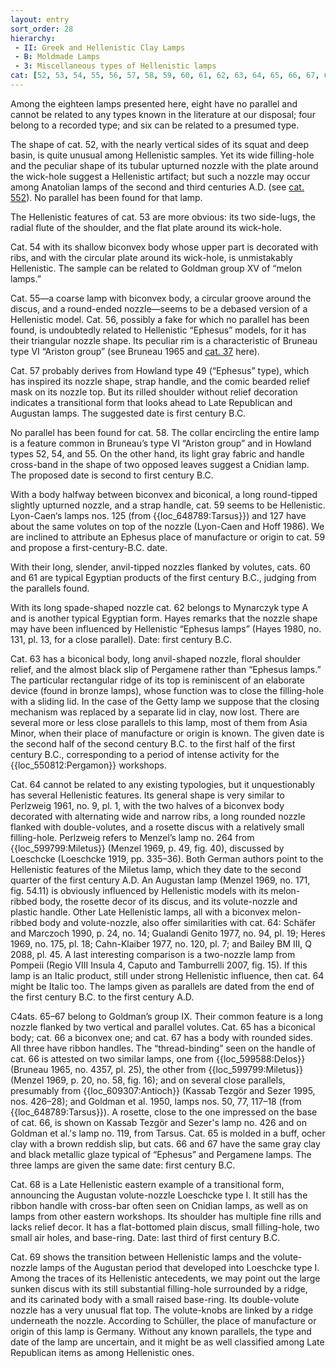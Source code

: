 ```yaml
---
layout: entry
sort_order: 28
hierarchy:
 - II: Greek and Hellenistic Clay Lamps
 - B: Moldmade Lamps
 - 3: Miscellaneous types of Hellenistic lamps
cat: [52, 53, 54, 55, 56, 57, 58, 59, 60, 61, 62, 63, 64, 65, 66, 67, 68, 69]
---
```


Among the eighteen lamps presented here, eight have no parallel and cannot be related to any types known in the literature at our disposal; four belong to a recorded type; and six can be related to a presumed type.

The shape of cat. 52, with the nearly vertical sides of its squat and deep basin, is quite unusual among Hellenistic samples. Yet its wide filling-hole and the peculiar shape of its tubular upturned nozzle with the plate around the wick-hole suggest a Hellenistic artifact; but such a nozzle may occur among Anatolian lamps of the second and third centuries A.D. (see [cat. 552](552)). No parallel has been found for that lamp.

The Hellenistic features of cat. 53 are more obvious: its two side-lugs, the radial flute of the shoulder, and the flat plate around its wick-hole.

Cat. 54 with its shallow biconvex body whose upper part is decorated with ribs, and with the circular plate around its wick-hole, is unmistakably Hellenistic. The sample can be related to Goldman group XV of “melon lamps.”

Cat. 55—a coarse lamp with biconvex body, a circular groove around the discus, and a round-ended nozzle—seems to be a debased version of a Hellenistic model. Cat. 56, possibly a fake for which no parallel has been found, is undoubtedly related to Hellenistic “Ephesus” models, for it has their triangular nozzle shape. Its peculiar rim is a characteristic of Bruneau type VI “Ariston group” (see Bruneau 1965 and [cat. 37](37) here).

Cat. 57 probably derives from Howland type 49 (“Ephesus” type), which has inspired its nozzle shape, strap handle, and the comic bearded relief mask on its nozzle top. But its rilled shoulder without relief decoration indicates a transitional form that looks ahead to Late Republican and Augustan lamps. The suggested date is first century B.C.

No parallel has been found for cat. 58. The collar encircling the entire lamp is a feature common in Bruneau’s type VI “Ariston group” and in Howland types 52, 54, and 55. On the other hand, its light gray fabric and handle cross-band in the shape of two opposed leaves suggest a Cnidian lamp. The proposed date is second to first century B.C.

With a body halfway between biconvex and biconical, a long round-tipped slightly upturned nozzle, and a strap handle, cat. 59 seems to be Hellenistic. Lyon-Caen‘s lamps nos. 125 (from {{loc_648789:Tarsus}}) and 127 have about the same volutes on top of the nozzle (Lyon-Caen and Hoff 1986). We are inclined to attribute an Ephesus place of manufacture or origin to cat. 59 and propose a first-century-B.C. date.

With their long, slender, anvil-tipped nozzles flanked by volutes, cats. 60 and 61 are typical Egyptian products of the first century B.C., judging from the parallels found.

With its long spade-shaped nozzle cat. 62 belongs to Mynarczyk type A and is another typical Egyptian form. Hayes remarks that the nozzle shape may have been influenced by Hellenistic “Ephesus lamps” (Hayes 1980, no. 131, pl. 13, for a close parallel). Date: first century B.C.

Cat. 63 has a biconical body, long anvil-shaped nozzle, floral shoulder relief, and the almost black slip of Pergamene rather than “Ephesus lamps.” The particular rectangular ridge of its top is reminiscent of an elaborate device (found in bronze lamps), whose function was to close the filling-hole with a sliding lid. In the case of the Getty lamp we suppose that the closing mechanism was replaced by a separate lid in clay, now lost. There are several more or less close parallels to this lamp, most of them from Asia Minor, when their place of manufacture or origin is known. The given date is the second half of the second century B.C. to the first half of the first century B.C., corresponding to a period of intense activity for the {{loc_550812:Pergamon}} workshops.

Cat. 64 cannot be related to any existing typologies, but it unquestionably has several Hellenistic features. Its general shape is very similar to Perlzweig 1961, no. 9, pl. 1, with the two halves of a biconvex body decorated with alternating wide and narrow ribs, a long rounded nozzle flanked with double-volutes, and a rosette discus with a relatively small filling-hole. Perlzweig refers to Menzel’s lamp no. 264 from {{loc_599799:Miletus}} (Menzel 1969, p. 49, fig. 40), discussed by Loeschcke (Loeschcke 1919, pp. 335–36). Both German authors point to the Hellenistic features of the Miletus lamp, which they date to the second quarter of the first century A.D. An Augustan lamp (Menzel 1969, no. 171, fig. 54.11) is obviously influenced by Hellenistic models with its melon-ribbed body, the rosette decor of its discus, and its volute-nozzle and plastic handle. Other Late Hellenistic lamps, all with a biconvex melon-ribbed body and volute-nozzle, also offer similarities with cat. 64: Schäfer and Marczoch 1990, p. 24, no. 14; Gualandi Genito 1977, no. 94, pl. 19; Heres 1969, no. 175, pl. 18; Cahn-Klaiber 1977, no. 120, pl. 7; and Bailey BM III, Q 2088, pl. 45. A last interesting comparison is a two-nozzle lamp from Pompeii (Regio VIII Insula 4, Caputo and Tamburrelli 2007, fig. 15). If this lamp is an Italic product, still under strong Hellenistic influence, then cat. 64 might be Italic too. The lamps given as parallels are dated from the end of the first century B.C. to the first century A.D.

C4ats. 65–67 belong to Goldman’s group IX. Their common feature is a long nozzle flanked by two vertical and parallel volutes. Cat. 65 has a biconical body; cat. 66 a biconvex one; and cat. 67 has a body with rounded sides. All three have ribbon handles. The “thread-binding” seen on the handle of cat. 66 is attested on two similar lamps, one from {{loc_599588:Delos}} (Bruneau 1965, no. 4357, pl. 25), the other from {{loc_599799:Miletus}} (Menzel 1969, p. 20, no. 58, fig. 16); and on several close parallels, presumably from {{loc_609307:Antioch}} (Kassab Tezgör and Sezer 1995, nos. 426–28); and Goldman et al. 1950, lamps nos. 50, 77, 117–18 (from {{loc_648789:Tarsus}}). A rosette, close to the one impressed on the base of cat. 66, is shown on Kassab Tezgör and Sezer's lamp no. 426 and on Goldman et al.'s lamp no. 119, from Tarsus. Cat. 65 is molded in a buff, ocher clay with a brown reddish slip, but cats. 66 and 67 have the same gray clay and black metallic glaze typical of “Ephesus” and Pergamene lamps. The three lamps are given the same date: first century B.C.

Cat. 68 is a Late Hellenistic eastern example of a transitional form, announcing the Augustan volute-nozzle Loeschcke type I. It still has the ribbon handle with cross-bar often seen on Cnidian lamps, as well as on lamps from other eastern workshops. Its shoulder has multiple fine rills and lacks relief decor. It has a flat-bottomed plain discus, small filling-hole, two small air holes, and base-ring. Date: last third of first century B.C.

Cat. 69 shows the transition between Hellenistic lamps and the volute-nozzle lamps of the Augustan period that developed into Loeschcke type I. Among the traces of its Hellenistic antecedents, we may point out the large sunken discus with its still substantial filling-hole surrounded by a ridge, and its carinated body with a small raised base-ring. Its double-volute nozzle has a very unusual flat top. The volute-knobs are linked by a ridge underneath the nozzle. According to Schüller, the place of manufacture or origin of this lamp is Germany. Without any known parallels, the type and date of the lamp are uncertain, and it might be as well classified among Late Republican items as among Hellenistic ones.
